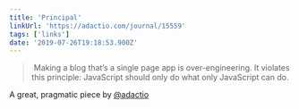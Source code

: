 ```yaml
---
title: 'Principal'
linkUrl: 'https://adactio.com/journal/15559'
tags: ['links'] 
date: '2019-07-26T19:18:53.900Z'
---
```

> Making a blog that’s a single page app is over-engineering. It violates this principle: JavaScript should only do what only JavaScript can do.

A great, pragmatic piece by [@adactio](//twitter.com/adactio)  
